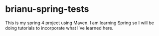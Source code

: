 # brianu-spring-tests
This is my spring 4 project using Maven. I am learning Spring so I will be doing tutorials to incorporate what I've learned here.
